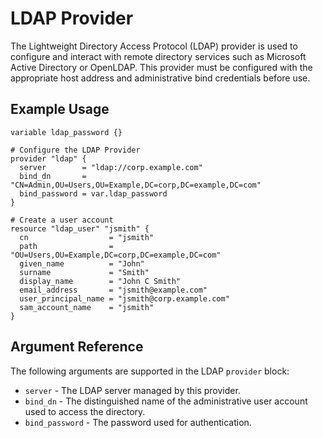 # LDAP Provider

The Lightweight Directory Access Protocol (LDAP) provider is used to configure and interact with remote directory services such as Microsoft Active Directory or OpenLDAP. This provider must be configured with the appropriate host address and administrative bind credentials before use.

## Example Usage

```hcl
variable ldap_password {}

# Configure the LDAP Provider
provider "ldap" {
  server        = "ldap://corp.example.com"
  bind_dn       = "CN=Admin,OU=Users,OU=Example,DC=corp,DC=example,DC=com"
  bind_password = var.ldap_password
}

# Create a user account
resource "ldap_user" "jsmith" {
  cn                  = "jsmith"
  path                = "OU=Users,OU=Example,DC=corp,DC=example,DC=com"
  given_name          = "John"
  surname             = "Smith"
  display_name        = "John C Smith"
  email_address       = "jsmith@example.com"
  user_principal_name = "jsmith@corp.example.com"
  sam_account_name    = "jsmith"
}
```

## Argument Reference

The following arguments are supported in the LDAP ``provider`` block:

* ``server`` - The LDAP server managed by this provider.
* ``bind_dn`` - The distinguished name of the administrative user account used to access the directory.
* ``bind_password`` - The password used for authentication.
